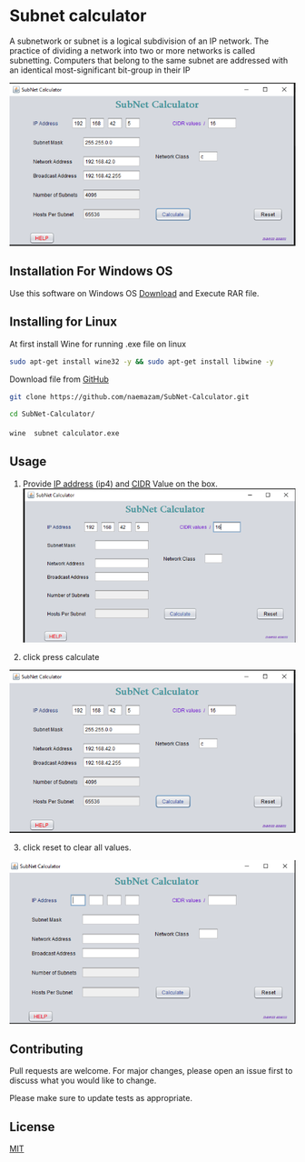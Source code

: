
# Subnet calculator 

A subnetwork or subnet is a logical subdivision of an IP network. The practice of dividing a network into two or more networks is called subnetting. Computers that belong to the same subnet are addressed with an identical most-significant bit-group in their IP

[![MasterHead](img/subnet3.PNG)]()

## Installation For Windows OS

Use this software on Windows OS  [Download](https://github.com/naemazam/SubNet-Calculator/archive/refs/heads/main.zip) and Execute RAR file.



## Installing for Linux 

At first install Wine for running .exe file on linux 

```bash
sudo apt-get install wine32 -y && sudo apt-get install libwine -y

```
Download file from [GitHub](https://github.com/naemazam/SubNet-Calculator.git)
 
```bash
git clone https://github.com/naemazam/SubNet-Calculator.git

```

```bash
cd SubNet-Calculator/

wine  subnet calculator.exe

```


## Usage

1. Provide [IP address](https://naemazam.github.io/post%20page/subnetpostpage.html) (ip4) and [CIDR](https://naemazam.github.io/post%20page/classfullvscidr.html) Value on the box. 
![alt text](img/subnet2.PNG)

2. click press calculate 

![alt text](img/subnet3.PNG)


3. click reset to clear all values. 

![alt text](img/subnet1.PNG)


## Contributing
Pull requests are welcome. For major changes, please open an issue first to discuss what you would like to change.

Please make sure to update tests as appropriate.

## License
[MIT](https://choosealicense.com/licenses/mit/)
